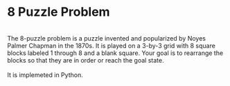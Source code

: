 <h1>8 Puzzle Problem</h1><br>The 8-puzzle problem is a puzzle invented and popularized by Noyes Palmer Chapman in the 1870s. It is played on a 3-by-3 grid with 8 square blocks labeled 1 through 8 and a blank square. Your goal is to rearrange the blocks so that they are in order or reach the goal state.<br><br>It is implemeted in Python.
